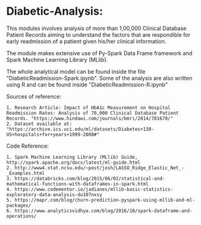 # Diabetic-Analysis:

This modules involves analysis of more than 1,00,000 Clinical Database Patient Records aiming to understand the factors that are respondible for early readmission of a patient given his/her clinical information. 

The module makes extensive use of Py-Spark Data Frame framework and Spark Machine Learning Library (MLlib).

The whole analytical model can be found inside the file "DiabeticReadmission-Spark.ipynb". Some of the analysis are also written using R and can be found inside "DiabeticReadmission-R.ipynb"

Sources of reference:

    1. Research Article: Impact of HbA1c Measurement on Hospital Readmission Rates: Analysis of 70,000 Clinical Database Patient Records. "https://www.hindawi.com/journals/bmri/2014/781670/"
    2. Dataset available at: "https://archive.ics.uci.edu/ml/datasets/Diabetes+130-US+hospitals+for+years+1999-2008#"

 Code Reference:

 	1. Spark Machine Learning Library (MLlib) Guide, http://spark.apache.org/docs/latest/ml-guide.html
 	2. http://www4.stat.ncsu.edu/~post/josh/LASSO_Ridge_Elastic_Net_-_Examples.html 
 	3. https://databricks.com/blog/2015/06/02/statistical-and-mathematical-functions-with-dataframes-in-spark.html
 	4. https://www.codementor.io/jadianes/mllib-basic-statistics-exploratory-data-analysis-du107nxsy
 	5. https://mapr.com/blog/churn-prediction-pyspark-using-mllib-and-ml-packages/
 	6. https://www.analyticsvidhya.com/blog/2016/10/spark-dataframe-and-operations/

